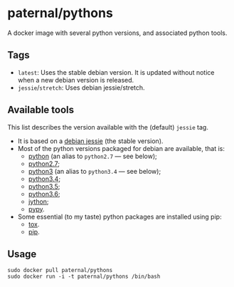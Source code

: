 paternal/pythons
================

A docker image with several python versions, and associated python tools.

## Tags

- `latest`: Uses the stable debian version. It is updated without notice when a new debian version is released.
- `jessie`/`stretch`: Uses debian jessie/stretch.

## Available tools

This list describes the version available with the (default) `jessie` tag.

- It is based on a [debian jessie](https://www.debian.org/releases/jessie/) (the stable version).
- Most of the python versions packaged for debian are available, that is:
  - [python](https://packages.debian.org/jessie/python) (an alias to `python2.7` — see below);
  - [python2.7](https://packages.debian.org/jessie/python2.7);
  - [python3](https://packages.debian.org/jessie/python3) (an alias to `python3.4` — see below);
  - [python3.4](https://packages.debian.org/jessie/python3.4);
  - [python3.5](https://packages.debian.org/stretch/python3.5);
  - [python3.6](https://packages.debian.org/experimental/python3.6);
  - [jython](https://packages.debian.org/jessie/jython);
  - [pypy](https://packages.debian.org/jessie/pypy).
- Some essential (to my taste) python packages are installed using pip:
  - [tox](https://pypi.python.org/pypi/tox).
  - [pip](https://pypi.python.org/pypi/pip).

## Usage

    sudo docker pull paternal/pythons
    sudo docker run -i -t paternal/pythons /bin/bash

